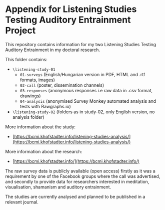 # Appendix for Listening Studies Testing Auditory Entrainment Project
This repository contains information for my two Listening Studies Testing Auditory Entrainment in my doctoral research.

This folder contains: 
- `\listening-study-01`
  -  `01-surveys` (English/Hungarian version in PDF, HTML and .rtf formats, images)
  -  `02-call` (poster, dissemination channels)
  -  `03-responses` (anonymous responses i.e raw data in .csv format, drawings)
  -  `04-analysis` (anonymised Survey Monkey automated analysis and tests with Rawgraphs.io)
- `\listening-study-02` (folders as in study-02, only English version, no analysis folder)

More information about the study:
- [https://bcmi.khofstadter.info/listening-studies-analysis/](https://bcmi.khofstadter.info/listening-studies-analysis/)

More information about the research: 
- [https://bcmi.khofstadter.info/](https://bcmi.khofstadter.info/)

The raw survey data is publicly available (open access) firstly as it was a requirement by one of the Facebook groups where the call was advertised, and secondly to provide data for researchers interested in meditation, visualisation, shamanism and auditory entrainment.

The studies are currently analysed and planned to be published in a relevant journal.
